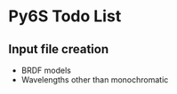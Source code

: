 # Py6S Todo List #

## Input file creation ##
* BRDF models
* Wavelengths other than monochromatic

